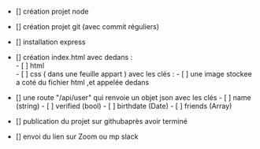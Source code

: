 - [] création projet node

- [] création projet git (avec commit réguliers) 

- [] installation express 

- [] création index.html avec dedans :   
  		- [ ] html    
  		- [ ] css ( dans une feuille appart ) avec les clés :
  		- [ ] une image stockee a coté du fichier html ,et appelée dedans

- [] une route "/api/user" qui renvoie un objet json avec les clés
		- [ ] name (string)
   		- [ ] verified (bool)
    	- [ ] birthdate (Date)
    	- [ ] friends (Array)

- [] publication du projet sur githubaprès avoir terminé

- [] envoi du lien sur Zoom ou mp slack
